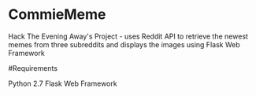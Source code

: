 # CommieMeme
Hack The Evening Away's Project - uses Reddit API to retrieve the newest memes from three subreddits and displays the images using Flask Web Framework

#Requirements

Python 2.7
Flask Web Framework
